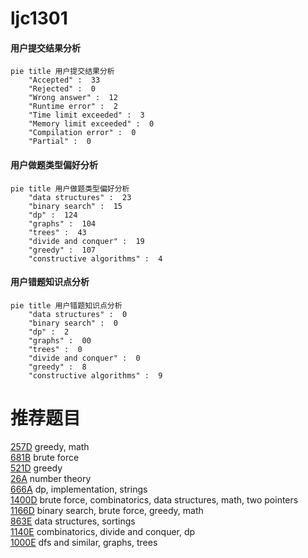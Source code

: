 # ljc1301

<!-- tabs:start -->



#### **用户提交结果分析**

```mermaid
pie title 用户提交结果分析
    "Accepted" :  33
    "Rejected" :  0
    "Wrong answer" :  12
    "Runtime error" :  2
    "Time limit exceeded" :  3
    "Memory limit exceeded" :  0
    "Compilation error" :  0
    "Partial" :  0
```

#### **用户做题类型偏好分析**

```mermaid
pie title 用户做题类型偏好分析
    "data structures" :  23
    "binary search" :  15
    "dp" :  124
    "graphs" :  104
    "trees" :  43
    "divide and conquer" :  19
    "greedy" :  107
    "constructive algorithms" :  4
```
#### **用户错题知识点分析**

```mermaid
pie title 用户错题知识点分析
    "data structures" :  0
    "binary search" :  0
    "dp" :  2
    "graphs" :  00
    "trees" :  0
    "divide and conquer" :  0
    "greedy" :  8
    "constructive algorithms" :  9
```



<!-- tabs:end -->
# 推荐题目
[257D](https://codeforces.com/contest/257/problem/D)		greedy,
                        math		  
[681B](https://codeforces.com/contest/681/problem/B)		brute force		  
[521D](https://codeforces.com/contest/521/problem/D)		greedy		  
[26A](https://codeforces.com/contest/26/problem/A)		number theory		  
[666A](https://codeforces.com/contest/666/problem/A)		dp,
                        implementation,
                        strings		  
[1400D](https://codeforces.com/contest/1400/problem/D)		brute force,
                        combinatorics,
                        data structures,
                        math,
                        two pointers		  
[1166D](https://codeforces.com/contest/1166/problem/D)		binary search,
                        brute force,
                        greedy,
                        math		  
[863E](https://codeforces.com/contest/863/problem/E)		data structures,
                        sortings		  
[1140E](https://codeforces.com/contest/1140/problem/E)		combinatorics,
                        divide and conquer,
                        dp		  
[1000E](https://codeforces.com/contest/1000/problem/E)		dfs and similar,
                        graphs,
                        trees		  
